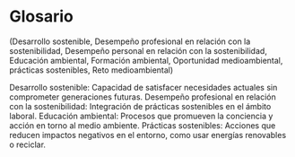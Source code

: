 # Glosario

(Desarrollo sostenible, Desempeño profesional en relación con la sostenibilidad, Desempeño personal en relación con la sostenibilidad, Educación ambiental,  Formación ambiental, Oportunidad medioambiental, prácticas sostenibles, Reto medioambiental)

Desarrollo sostenible: Capacidad de satisfacer necesidades actuales sin comprometer generaciones futuras.
Desempeño profesional en relación con la sostenibilidad: Integración de prácticas sostenibles en el ámbito laboral.
Educación ambiental: Procesos que promueven la conciencia y acción en torno al medio ambiente.
Prácticas sostenibles: Acciones que reducen impactos negativos en el entorno, como usar energías renovables o reciclar.
